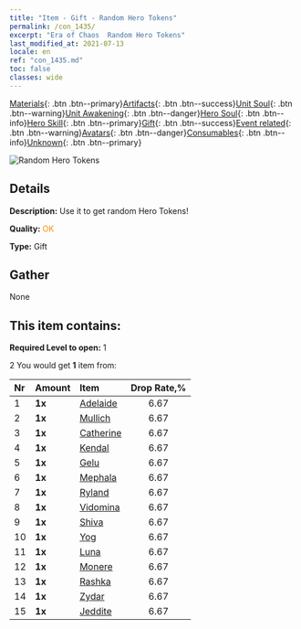 ```yaml
---
title: "Item - Gift - Random Hero Tokens"
permalink: /con_1435/
excerpt: "Era of Chaos  Random Hero Tokens"
last_modified_at: 2021-07-13
locale: en
ref: "con_1435.md"
toc: false
classes: wide
---
```

 [Materials](/Items/){: .btn .btn--primary}[Artifacts](/Items/Artifacts/){: .btn .btn--success}[Unit Soul](/Items/UnitSoul/){: .btn .btn--warning}[Unit Awakening](/Items/UnitAwakening/){: .btn .btn--danger}[Hero Soul](/Items/HeroSoul/){: .btn .btn--info}[Hero Skill](/Items/HeroSkill/){: .btn .btn--primary}[Gift](/Items/Gift/){: .btn .btn--success}[Event related](/Items/Events/){: .btn .btn--warning}[Avatars](/Items/Avatars/){: .btn .btn--danger}[Consumables](/Items/Consumables/){: .btn .btn--info}[Unknown](/Items/Unknown/){: .btn .btn--primary}

 ![Random Hero Tokens](/images/t/i_907049.png)

## Details
 **Description:** Use it to get random Hero Tokens!

 **Quality:** <span style="color: #FF8C00">OK</span>

 **Type:** Gift

## Gather

  None

## This item contains:

 **Required Level to open:** 1

 2 You would get **1** item  from:

  | Nr | Amount |     Item    | Drop Rate,% |
  |:---|:-------|:------------|:---------:|
  | 1 |  **1x** | [Adelaide](/Items/her_359/) | 6.67 | 
  | 2 |  **1x** | [Mullich](/Items/her_360/) | 6.67 | 
  | 3 |  **1x** | [Catherine](/Items/her_361/) | 6.67 | 
  | 4 |  **1x** | [Kendal](/Items/her_363/) | 6.67 | 
  | 5 |  **1x** | [Gelu](/Items/her_366/) | 6.67 | 
  | 6 |  **1x** | [Mephala](/Items/her_367/) | 6.67 | 
  | 7 |  **1x** | [Ryland](/Items/her_368/) | 6.67 | 
  | 8 |  **1x** | [Vidomina](/Items/her_372/) | 6.67 | 
  | 9 |  **1x** | [Shiva](/Items/her_376/) | 6.67 | 
  | 10 |  **1x** | [Yog](/Items/her_377/) | 6.67 | 
  | 11 |  **1x** | [Luna](/Items/her_378/) | 6.67 | 
  | 12 |  **1x** | [Monere](/Items/her_379/) | 6.67 | 
  | 13 |  **1x** | [Rashka](/Items/her_384/) | 6.67 | 
  | 14 |  **1x** | [Zydar](/Items/her_385/) | 6.67 | 
  | 15 |  **1x** | [Jeddite](/Items/her_391/) | 6.67 | 
